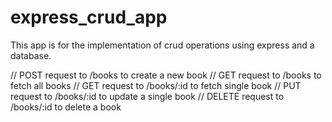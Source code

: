 # express_crud_app
This app is for the implementation of crud operations using express and a database. 

// POST request to /books to create a new book
// GET request to /books to fetch all books
// GET request to /books/:id to fetch single book
// PUT request to /books/:id to update a single book
// DELETE request to /books/:id to delete a book
